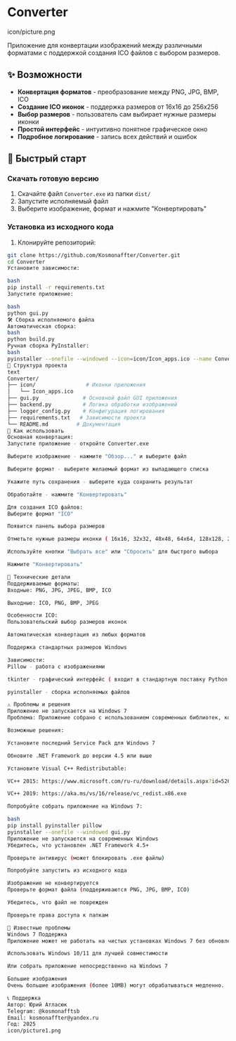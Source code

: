 # Converter

icon/picture.png

Приложение для конвертации изображений между различными форматами с поддержкой создания ICO файлов с выбором размеров.

## ✨ Возможности

- **Конвертация форматов** - преобразование между PNG, JPG, BMP, ICO
- **Создание ICO иконок** - поддержка размеров от 16x16 до 256x256
- **Выбор размеров** - пользователь сам выбирает нужные размеры иконки
- **Простой интерфейс** - интуитивно понятное графическое окно
- **Подробное логирование** - запись всех действий и ошибок

## 🚀 Быстрый старт

### Скачать готовую версию
1. Скачайте файл `Converter.exe` из папки `dist/`
2. Запустите исполняемый файл
3. Выберите изображение, формат и нажмите "Конвертировать"

### Установка из исходного кода
1. Клонируйте репозиторий:
```bash
git clone https://github.com/Kosmonaffter/Converter.git
cd Converter
Установите зависимости:

bash
pip install -r requirements.txt
Запустите приложение:

bash
python gui.py
🛠️ Сборка исполняемого файла
Автоматическая сборка:
bash
python build.py
Ручная сборка PyInstaller:
bash
pyinstaller --onefile --windowed --icon=icon/Icon_apps.ico --name Converter gui.py
📁 Структура проекта
text
Converter/
├── icon/                # Иконки приложения
│   └── Icon_apps.ico
├── gui.py              # Основной файл GUI приложения
├── backend.py          # Логика обработки изображений
├── logger_config.py    # Конфигурация логирования
├── requirements.txt   # Зависимости проекта
└── README.md         # Документация
🎯 Как использовать
Основная конвертация:
Запустите приложение - откройте Converter.exe

Выберите изображение - нажмите "Обзор..." и выберите файл

Выберите формат - выберите желаемый формат из выпадающего списка

Укажите путь сохранения - выберите куда сохранить результат

Обработайте - нажмите "Конвертировать"

Для создания ICO файлов:
Выберите формат "ICO"

Появится панель выбора размеров

Отметьте нужные размеры иконки ( 16x16, 32x32, 48x48, 64x64, 128x128, 256x256 )

Используйте кнопки "Выбрать все" или "Сбросить" для быстрого выбора

Нажмите "Конвертировать"

🔧 Технические детали
Поддерживаемые форматы:
Входные: PNG, JPG, JPEG, BMP, ICO

Выходные: ICO, PNG, BMP, JPEG

Особенности ICO:
Пользовательский выбор размеров иконок

Автоматическая конвертация из любых форматов

Поддержка стандартных размеров Windows

Зависимости:
Pillow - работа с изображениями

tkinter - графический интерфейс ( входит в стандартную поставку Python )

pyinstaller - сборка исполняемых файлов

⚠️ Проблемы и решения
Приложение не запускается на Windows 7
Проблема: Приложение собрано с использованием современных библиотек, которые могут требовать обновленные системные компоненты.

Возможные решения:

Установите последний Service Pack для Windows 7

Обновите .NET Framework до версии 4.5 или выше

Установите Visual C++ Redistributable:

VC++ 2015: https://www.microsoft.com/ru-ru/download/details.aspx?id=52685

VC++ 2019: https://aka.ms/vs/16/release/vc_redist.x86.exe

Попробуйте собрать приложение на Windows 7:

bash
pip install pyinstaller pillow
pyinstaller --onefile --windowed gui.py
Приложение не запускается на современных Windows
Убедитесь, что установлен .NET Framework 4.5+

Проверьте антивирус (может блокировать .exe файлы)

Попробуйте запустить из исходного кода

Изображение не конвертируется
Проверьте формат файла (поддерживаются PNG, JPG, BMP, ICO)

Убедитесь, что файл не поврежден

Проверьте права доступа к папкам

🐛 Известные проблемы
Windows 7 Поддержка
Приложение может не работать на чистых установках Windows 7 без обновлений. Рекомендуется:

Использовать Windows 10/11 для лучшей совместимости

Или собрать приложение непосредственно на Windows 7

Большие изображения
Очень большие изображения (более 10MB) могут обрабатываться медленно.

📞 Поддержка
Автор: Юрий Атласюк
Telegram: @kosmonafftsb
Email: kosmonaffter@yandex.ru
Год: 2025
icon/picture1.png